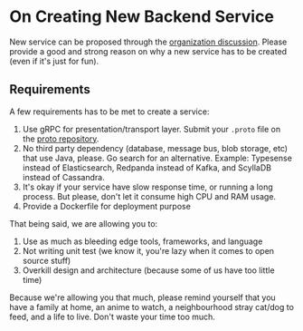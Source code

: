 # On Creating New Backend Service

New service can be proposed through the [organization discussion](https://github.com/orgs/TokoBapak/discussions).
Please provide a good and strong reason on why a new service has to be created (even if it's just for fun).

## Requirements

A few requirements has to be met to create a service:
1. Use gRPC for presentation/transport layer. Submit your `.proto` file on the [proto repository](https://github.com/TokoBapak/proto).
2. No third party dependency (database, message bus, blob storage, etc) that use Java, please. Go search for an alternative. Example: Typesense instead of Elasticsearch, Redpanda instead of Kafka, and ScyllaDB instead of Cassandra.
3. It's okay if your service have slow response time, or running a long process. But please, don't let it consume high CPU and RAM usage.
4. Provide a Dockerfile for deployment purpose

That being said, we are allowing you to:
1. Use as much as bleeding edge tools, frameworks, and language
2. Not writing unit test (we know it, you're lazy when it comes to open source stuff)
3. Overkill design and architecture (because some of us have too little time)

Because we're allowing you that much, please remind yourself that you have a family at home, an anime to watch,
a neighbourhood stray cat/dog to feed, and a life to live. Don't waste your time too much.